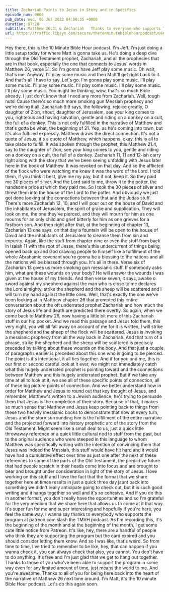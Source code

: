 ```yaml
---
title: Zechariah Points to Jesus in Story and in Specifics
episode_num: 0668
pub_date: Wed, 06 Jul 2022 04:00:35 +0000
duration: 07:28
subtitle: Matthew 26:31 & Zechariah   Thanks to everyone who supports TMBH at  You're the reason we can all do this together!  Music written and performed by .
url: https://traffic.libsyn.com/secure/thetenminutebiblehourpodcast/0668_-_Zechariah_Points_to_Jesus_in_Story_and_in_Specifics.mp3
---
```


 Hey there, this is the 10 Minute Bible Hour podcast. I'm Jeff. I'm just doing a little setup today for where Matt is gonna take us. He's doing a deep dive through the Old Testament prophet, Zachariah, and all the prophecies that are in that book, especially the one that connects to Jesus' words in Matthew 26, verse 31. So I'm gonna have Jeff play some music. Oh wait, that's me. Anyway, I'll play some music and then Matt'll get right back to it. And that's all I have to say. Let's go. I'm gonna play some music. I'll play some music. I'll play some music. I'll play some music. I'll play some music. I'll play some music. You might be thinking, wow, that's so much Bible already. I just don't know that I need any more from Zachariah. Well, tough nuts! Cause there's so much more smoking gun Messiah prophecy and we're doing it all. Zachariah 9.9 says, the following, rejoice greatly, O daughter of Zion, shout, daughter of Jerusalem, see your king comes to you, righteous and having salvation, gentle and riding on a donkey on a cult, the full of a donkey. This is not only fulfilled in the narrative of Matthew and that's gotta be what, the beginning of 21. Yep, as he's coming into town, but it's also fulfilled expressly. Matthew draws the direct connection. It's not a quote of Jesus, it's a quote of Matthew, which happens, okay, this is all to take place to fulfill. It was spoken through the prophet, this Matthew 21.4, say to the daughter of Zion, see your king comes to you, gentle and riding on a donkey on a cult, the full of a donkey. Zachariah 11, 11 and 12-ish carry right along with the story that we've been seeing unfolding with Jesus later here in the book of Matthew. It was revoked on that day. And so the afflicted of the flock who were watching me knew it was the word of the Lord. I told them, if you think it best, give me my pay, but if not, keep it. So they paid me 30 pieces of silver. And the Lord said to me, throw it to the potter, the handsome price at which they paid me. So I took the 30 pieces of silver and threw them into the house of the Lord to the potter. And obviously we just got done looking at the connections between that and the Judas stuff. There's more Zachariah 12, 10, and I will pour out on the house of David and the inhabitants of Jerusalem, the spirit of grace and supplication. They will look on me, the one they've pierced, and they will mourn for him as one mourns for an only child and grief bitterly for him as one grieves for a firstborn son. And then right after that, at the beginning of chapter 13, Zachariah 13 one says, on that day a fountain will be open to the house of David and the inhabitants of Jerusalem to cleanse them from sin and impurity. Again, like the stuff from chapter nine or even the stuff from back in Isaiah 11 with the root of Jesse, there's this undercurrent of things being opened back up and God drawing people to himself like a fulfillment of the whole Abrahamic covenant you're gonna be a blessing to the nations and all the nations will be blessed through you. It's all in there. Verse six of Zachariah 13 gives us more smoking gun messianic stuff. If somebody asks him, what are these wounds on your body? He will answer the wounds I was given at the house of my friends. And then verse seven, it says, awake o sword against my shepherd against the man who is close to me declares the Lord almighty, strike the shepherd and the sheep will be scattered and I will turn my hand against the little ones. Well, that's exactly the one we've been looking at in Matthew chapter 26 that prompted this entire conversation about the oft underrated prophet Zachariah and how much the story of Jesus life and death are predicted there overtly. So again, when we come back to Matthew 26, now having a little bit more of this Zachariah stuff in our hip pocket. And we read this passage and Jesus told them, this very night, you will all fall away on account of me for it is written, I will strike the shepherd and the sheep of the flock will be scattered. Jesus is invoking a messianic prophecy from all the way back in Zachariah. And that turn of a phrase, strike the shepherd and the sheep will be scattered is precisely preceded by talking about these wounds on the body. And that just a couple of paragraphs earlier is preceded about this one who is going to be pierced. The point is it's intentional, it all ties together. And if for you and me, this is our first or second careful look at it ever, we might not immediately catch what this hugely underrated prophet is pointing toward and the connections between Matthew and this hugely underrated prophet. But if we take any time at all to look at it, we see all of these specific points of connection, all of these big picture points of connection. And we better understand how in order for Matthew and Jesus to round out that key thought of Jesus, and remember, Matthew's written to a Jewish audience, he's trying to persuade them that Jesus is the completion of their story. Because of that, it makes so much sense that Matthew and Jesus keep pointing back to things from these two heavily messianic books to demonstrate that now at every turn, Jesus and the story surrounding him is the fulfillment of the entire narrative and the projected forward into history prophetic arc of the story from the Old Testament. Might seem like a small deal to us, just a quick little throwaway reference or a quick little cultural nod to stuff from the past, but to the original audience who were steeped in this language to whom Matthew was specifically writing with the intention of convincing them that Jesus was indeed the Messiah, this stuff would have hit hard and it would have had a cumulative effect over time as just one after the next of these references to some of the parts of the Old Testament, the predictive future that had people scratch in their heads come into focus and are brought to bear and brought under consideration in light of the story of Jesus. I love working on this stuff and I love the fact that the format that we share together here at times results in just a quick three day jaunt back into something we didn't really anticipate going to check out, but it is such good writing and it hangs together so well and it's so cohesive. And if you do this in another format, you don't really have the opportunities and so I'm grateful for the very medium that we share here that allows us to come at it that way. It's super fun for me and super interesting and hopefully if you're here, you feel the same way. I wanna say thanks to everybody who supports the program at patreon.com slash the TMVH podcast. As I'm recording this, it's the beginning of the month and at the beginning of the month, I get some cute little notice from Patreon. It's like, hey, there are a handful of people who think they are supporting the program but the card expired and you should consider letting them know. And so I was like, that's weird. So from time to time, I've tried to remember to be like, hey, that can happen if you wanna check it, you can always check that also, you cannot. You don't have to do anything. It's free and I'm just glad that we get to hang out together. Thanks to those of you who've been able to support the program in some way even for any limited amount of time, just means the world to me. And you're awesome. Thanks to all of you for being here back into the heart of the narrative of Matthew 26 next time around. I'm Matt, it's the 10 minute Bible Hour podcast. Let's do this again soon.